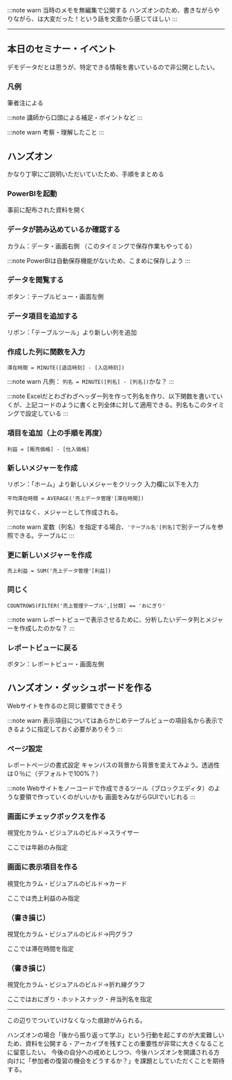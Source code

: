 :::note warn
当時のメモを無編集で公開する
ハンズオンのため、書きながらやりながら、は大変だった！という話を文面から感じてほしい
:::

---

## 本日のセミナー・イベント
デモデータだとは思うが、特定できる情報を書いているので非公開としたい。

### 凡例
筆者注による

:::note
講師から口頭による補足・ポイントなど
:::

:::note warn
考察・理解したこと
:::

## ハンズオン
かなり丁寧にご説明いただいていたため、手順をまとめる

### PowerBIを起動
事前に配布された資料を開く

### データが読み込めているか確認する
カラム：データ・画面右側
（このタイミングで保存作業もやってる）

:::note
PowerBIは自動保存機能がないため、こまめに保存しよう
:::

### データを閲覧する
ボタン：テーブルビュー・画面左側

### データ項目を追加する
リボン：「テーブルツール」より新しい列を追加

### 作成した列に関数を入力
```
滞在時間 = MINUTE([退店時刻] - [入店時刻])
```

:::note warn
凡例： `列名 = MINUTE([列名] - [列名])`かな？
:::

:::note
Excelだとわざわざヘッダー列を作って列名を作り、以下関数を書いていくが、上記コードのように書くと列全体に対して適用できる。列名もこのタイミングで設定している
:::

### 項目を追加（上の手順を再度）
```
利益 = [販売価格] - [仕入価格]
```

### 新しいメジャーを作成
リボン：「ホーム」より新しいメジャーをクリック
入力欄に以下を入力

```
平均滞在時間 = AVERAGE('売上データ管理'[滞在時間])
```

列ではなく、メジャーとして作成される。

:::note warn
変数（列名）を指定する場合、`'テーブル名'[列名]`で別テーブルを参照できる。テーブルに
:::

### 更に新しいメジャーを作成
```
売上利益 = SUM('売上データ管理'[利益])
```

### 同じく
```
COUNTROWS(FILTER('売上管理テーブル',[分類] == 'おにぎり'
```

:::note warn
レポートビューで表示させるために、分析したいデータ列とメジャーを作成したのかな？
:::

### レポートビューに戻る
ボタン：レポートビュー・画面左側

## ハンズオン・ダッシュボードを作る
Webサイトを作るのと同じ要領でできそう

:::note warn
表示項目についてはあらかじめテーブルビューの項目名から表示できるように指定しておく必要がありそう
:::

### ページ設定
レポートページの書式設定
キャンバスの背景から背景を変えてみよう。透過性は０％に（デフォルトで100%？）

:::note
Webサイトをノーコードで作成できるツール（ブロックエディタ）のような要領で作っていくのがいいかも
画面をみながらGUIでいじれる
:::

### 画面にチェックボックスを作る
視覚化カラム・ビジュアルのビルド→スライサー

ここでは年齢のみ指定

### 画面に表示項目を作る
視覚化カラム・ビジュアルのビルド→カード

ここでは売上利益のみ指定

### （書き損じ）
視覚化カラム・ビジュアルのビルド→円グラフ

ここでは滞在時間を指定

### （書き損じ）
視覚化カラム・ビジュアルのビルド→折れ線グラフ

ここではおにぎり・ホットスナック・弁当列名を指定

---

この辺りでついていけなくなった痕跡がみられる。

ハンズオンの場合「後から振り返って学ぶ」という行動を起こすのが大変難しいため、資料を公開する・アーカイブを残すことの重要性が非常に大きくなることに留意したい。
今後の自分への戒めとしつつ、今後ハンズオンを開講される方向けに「参加者の復習の機会をどうするか？」を課題としていただくことを期待する。
